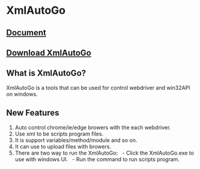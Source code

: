 # XmlAutoGo

## <a href="#">Document</a>

## <a href="#">Download XmlAutoGo</a>

## What is XmlAutoGo?
XmlAutoGo is a tools that can be used for control webdriver and win32API on windows.

## New Features
1. Auto control chrome/ie/edge browers with the each webdriver.
2. Use xml to be scripts program files.
3. It is support variables/method/module and so on.
4. It can use to upload files with browers.
5. There are two way to run the XmlAutoGo:
&nbsp;&nbsp;- Click the XmlAutoGo.exe to use with windows UI.
&nbsp;&nbsp;- Run the command to run scripts program.
   